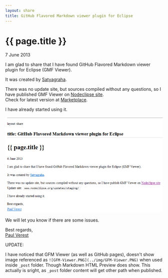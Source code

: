 ```yaml
---
layout: share
title: GitHub Flavored Markdown viewer plugin for Eclipse
---
```


{{ page.title }}
================

<p class="meta">7 June 2013</p>

I am glad to share that I have found GitHub Flavored Markdown viewer plugin for Eclipse (GMF Viewer).

It was created by [Satyagraha](https://github.com/satyagraha).

There was no update site, but sources compiled without any questions, so I have published GMF Viewer
 on [Nodeclipse site](http://www.nodeclipse.org/).   
Check for latest version at [Marketplace](http://marketplace.eclipse.org/content/github-flavored-markdown-viewer-plugin-update-site).

I have already started using it.

![GFM-Viewer.PNG](/img/GFM-Viewer.PNG)

We will let you know if there are some issues.

Best regards,  
[Paul Verest](https://github.com/PaulVI)

UPDATE:

I have noticed that GFM Viewer (as well as GitHub pages), doesn't show image referenced as `![GFM-Viewer.PNG](../img/GFM-Viewer.PNG)`
when used inside `_post` folder. Though Markdown HTML Preview does show.
This actually is sright, as `_post` folder content will get other path when published. 


